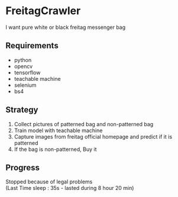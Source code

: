 # FreitagCrawler
I want pure white or black freitag messenger bag

## Requirements
- python  
- opencv  
- tensorflow  
- teachable machine  
- selenium  
- bs4  

## Strategy
1. Collect pictures of patterned bag and non-patterned bag
2. Train model with teachable machine
3. Capture images from freitag official homepage and predict if it is patterned
4. If the bag is non-patterned, Buy it

## Progress
Stopped because of legal problems  
(Last Time sleep : 35s - lasted during 8 hour 20 min)  
